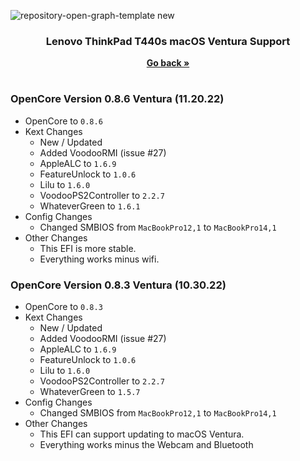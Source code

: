![repository-open-graph-template new](https://user-images.githubusercontent.com/72415505/193119176-317c93a2-17ad-49b2-bc41-8039ca08a723.png)


<h3 align="center">Lenovo ThinkPad T440s macOS Ventura Support</h3>
<p align="center">
    <a href="https://github.com/MultimediaLucario/Lenovo-ThinkPad-T440S"><strong>Go back »</strong></a>
    <br />
  </p>
</p>

#


### OpenCore Version 0.8.6 Ventura (11.20.22)

- OpenCore to ```0.8.6```
- Kext Changes
  - New / Updated
   - Added VoodooRMI (issue #27)
    - AppleALC to ```1.6.9```
    - FeatureUnlock to ```1.0.6```
    - Lilu to ```1.6.0```
    - VoodooPS2Controller to ```2.2.7```
    - WhateverGreen to ```1.6.1``` 
- Config Changes
    - Changed SMBIOS from ```MacBookPro12,1``` to ```MacBookPro14,1```
- Other Changes
  - This EFI is more stable.
  - Everything works minus wifi.
  
### OpenCore Version 0.8.3 Ventura (10.30.22)

- OpenCore to ```0.8.3```
- Kext Changes
  - New / Updated
   - Added VoodooRMI (issue #27)
    - AppleALC to ```1.6.9```
    - FeatureUnlock to ```1.0.6```
    - Lilu to ```1.6.0```
    - VoodooPS2Controller to ```2.2.7```
    - WhateverGreen to ```1.5.7``` 
- Config Changes
    - Changed SMBIOS from ```MacBookPro12,1``` to ```MacBookPro14,1```
- Other Changes
  - This EFI can support updating to macOS Ventura.
  - Everything works minus the Webcam and Bluetooth


 
